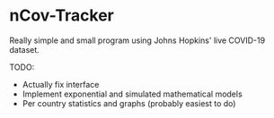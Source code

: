 # nCov-Tracker

Really simple and small program using Johns Hopkins' live COVID-19 dataset.  


TODO:
- Actually fix interface
- Implement exponential and simulated mathematical models
- Per country statistics and graphs (probably easiest to do)

